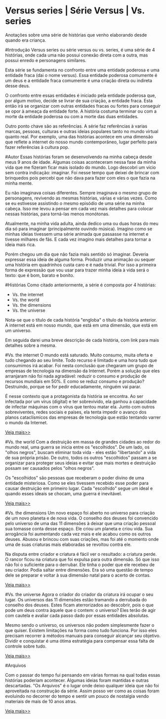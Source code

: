 # Versus series | Série Versus | Vs. series
Anotações sobre uma série de histórias que venho elaborando desde quando era criança.

#Introdução
Versus series ou série versus ou vs. series, é uma série de 4 histórias, onde cada uma não possui conexão direta com a outra, mas possui enredo e personagens similares. 

Esta série se fundamenta no confronto entre uma entidade poderosa e uma entidade fraca (dai o nome versus). Essa entidade poderosa comumente é um deus e a entidade fraca comumente é uma criação direta ou indireta desse deus. 

O confronto entre essas entidades é iniciado pela entidade poderosa que, por algum motivo, decide se livrar de sua criação, a entidade fraca. Esta então irá se organizar com outras entidades fracas ou fortes para conseguir se opor à ameaça da entidade forte. A história costuma terminar ou com a morte da entidade poderosa ou com a morte das duas entidades.

Outro ponto chave são as referências. A série faz referências à varias marcas, pessoas, culturas e outras ideias populares tanto no mundo virtual quanto real. Por exemplo, uma das histórias acontece em uma dimensão que reflete a internet do nosso mundo contemporâneo, lugar perfeito para fazer referências à cultura pop.

#Autor
Essas histórias foram se desenvolvendo na minha cabeça desde meus 9 anos de idade. Algumas coisas aconteceram nessa fase da minha vida que me fizeram ficar mais isolado do mundo. Logo descobri um vício sem contra indicação: imaginar. Foi nesse tempo que deixei de brincar com brinquedos pois percebi que não dava para fazer com eles o que fazia na minha mente. 

Eu não imaginava coisas diferentes. Sempre imaginava o mesmo grupo de personagens, revivendo as mesmas histórias, várias e várias vezes. Como se eu estivesse assistindo o mesmo episódio de uma série na minha cabeça. Isso me levou a pensar em cada vez mais detalhes para colocar nessas histórias, para torná-las menos monótonas.

Atualmente, na minha vida adulta, ainda dedico uma ou duas horas do meu dia só para imaginar (principalmente ouvindo música). Imagino como se minhas ideias tivessem uma série animada que passasse na internet e tivesse milhares de fãs. E cada vez imagino mais detalhes para tornar a ideia mais rica. 

Porém chegou um dia que não fazia mais sentido só imaginar. Deveria expressar essa ideia de alguma forma. Produzir uma animação ou sequer uma história em quadrinhos custa caro e é nada trivial. Por isso a primeira forma de expressão que vou usar para trazer minha ideia à vida será o texto: que é bom, barato e bonito.

#Histórias
Como citado anteriormente, a série é composta por 4 histórias:

- Vs. the internet
- Vs. the world
- Vs. the dimensions
- Vs. the universe

Nota-se que o título de cada história "engloba" o título da história anterior. A internet está em nosso mundo, que está em uma dimensão, que está em um universo.

Em seguida darei uma breve descrição de cada história, com link para mais detalhes sobre a mesma.

#Vs. the internet
O mundo está saturado. Muito consumo, muita oferta e tudo chegando ao seu limite. Todo recurso é limitado e uma hora tudo que consumimos irá acabar. Foi nesta conclusão que chegaram um grupo de empresas de tecnologia na dimensão da Internet. Porém a solução que eles arranjaram não foi nada agradável: reduzir o consumo e produção de recursos mundiais em 50%. E como se reduz consumo e produção? Destruindo, porque se for pedir educadamente, ninguém vai parar.

É nesse contexto que a protagonista da história se encontra. Ao ser infectada por um vírus (digital) e ter sobrevivido, ela ganhou a capacidade de infectar máquinas com o vírus que tentou matar ela. Junto com outros sobreviventes, redes sociais e países, ela tenta impedir o avanço dos planos cataclísmicos das empresas de tecnologia que estão tentando varrer o mundo da Internet.

[Veja mais>>](vs_the_internet/README.md)

#Vs. the world
Com a destruição em massa de grandes cidades ao redor do mundo real, uma guerra se inicia entre os "escolhidos". De um lado, os "olhos negros", buscam eliminar toda vida - eles estão "libertando" a vida de sua própria prisão. De outro, todos os outros "escolhidos" passam a se organizar para proteger seus ideias e evitar que mais mortes e destruição possam ser causados pelos "olhos negros".

Os "escolhidos" são pessoas que receberam o poder divino de uma entidade misteriosa. Como se eles tivessem recebido esse poder para causar destruição em primeiro lugar. Cada "escolhido" segue um ideal e quando esses ideais se chocam, uma guerra é inevitável.

[Veja mais>>](vs_the_world/README.md)

#Vs. the dimensions
Um novo espaço foi aberto no universo para criação de um novo planeta e de nova vida. O conselho dos deuses foi convencido pelo universo de uma das 11 dimensões à deixar que uma criação pessoal sua tomasse conta desse espaço. Ele criou um planeta e criou vida. Sua arrogância foi aumentando cada vez mais e ele acabou como os outros deuses. Abusou e brincou com suas criações, mas foi até o momento onde uma de suas criaturas mais elaboradas se revoltou contra ele.

Na disputa entre criador e criatura é fácil ver o resultado: a criatura perde. O rancor ficou na criatura que foi expulsa para outra dimensão. Só que isso não foi o suficiente para o derrubar. Ele tinha o poder que ele recebeu de seu criador. Podia saltar entre dimensões. Era só uma questão de tempo dele se preparar e voltar à sua dimensão natal para o acerto de contas.

[Veja mais>>](vs_the_dimensions/README.md)

#Vs. the universe
Agora o criador do criador da criatura irá ocupar o seu lugar. Os universos das 11 dimensões estão tramando a derrubada do conselho dos deuses. Estes ficam aterrorizados ao descobrir, pois o que pode um deus contra àquele que o contem: o universo? Eles terão de agir com cautela e avaliar cada passo dado por essas entidades absolutas.

Mesmo sendo o universo, os universos não podem simplesmente fazer o que quiser. Existem limitações na forma como tudo funciona. Por isso eles precisam recorrer à métodos manuais para conseguir alcançar seu objetivo. Dividir e conquistar é uma ótima estratégia para compensar essa falta de controle sobre tudo.

[Veja mais>>](vs_the_universe/README.md)

#Arquivos

Com o passar do tempo fui pensando em várias formas na qual todas essas histórias poderiam acontecer. Algumas ideias foram mantidas e outras descartadas. "Os Arquivos" é o lugar onde deixo qualquer ideia que não foi aproveitada na construção da série. Assim posso ver como as coisas foram evoluindo no decorrer do tempo e sentir um pouco de nostalgia vendo materiais de mais de 10 anos atras.

[Veja mais>>](arquivados/README.md)